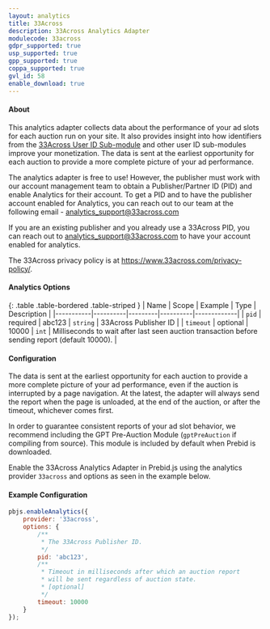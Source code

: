 ```yaml
---
layout: analytics
title: 33Across
description: 33Across Analytics Adapter
modulecode: 33across
gdpr_supported: true
usp_supported: true
gpp_supported: true
coppa_supported: true
gvl_id: 58
enable_download: true
---
```


#### About

This analytics adapter collects data about the performance of your ad slots
for each auction run on your site. It also provides insight into how identifiers
from the
[33Across User ID Sub-module](https://docs.prebid.org/dev-docs/modules/userid-submodules/33across.html)
and other user ID sub-modules improve your monetization. The data is sent at
the earliest opportunity for each auction to provide a more complete picture of
your ad performance.

The analytics adapter is free to use!
However, the publisher must work with our account management team to obtain a
Publisher/Partner ID (PID) and enable Analytics for their account.
To get a PID and to have the publisher account enabled for Analytics,
you can reach out to our team at the following email - analytics_support@33across.com

If you are an existing publisher and you already use a 33Across PID,
you can reach out to analytics_support@33across.com
to have your account enabled for analytics.

The 33Across privacy policy is at <https://www.33across.com/privacy-policy/>.

#### Analytics Options

{: .table .table-bordered .table-striped }
| Name      | Scope    | Example | Type     | Description |
|-----------|----------|---------|----------|-------------|
| `pid`     | required | abc123  | `string` | 33Across Publisher ID |
| `timeout` | optional | 10000   | `int`    | Milliseconds to wait after last seen auction transaction before sending report (default 10000). |

#### Configuration

The data is sent at the earliest opportunity for each auction to provide
a more complete picture of your ad performance, even if the auction is interrupted
by a page navigation. At the latest, the adapter will always send the report
when the page is unloaded, at the end of the auction, or after the timeout,
whichever comes first.

In order to guarantee consistent reports of your ad slot behavior, we recommend
including the GPT Pre-Auction Module (`gptPreAuction` if compiling from source).
This module is included by default when Prebid is downloaded.

Enable the 33Across Analytics Adapter in Prebid.js using the analytics provider `33across`
and options as seen in the example below.

#### Example Configuration

```js
pbjs.enableAnalytics({
    provider: '33across',
    options: {
        /**
         * The 33Across Publisher ID.
         */
        pid: 'abc123',
        /** 
         * Timeout in milliseconds after which an auction report 
         * will be sent regardless of auction state.
         * [optional]
         */
        timeout: 10000
    }
});
```
